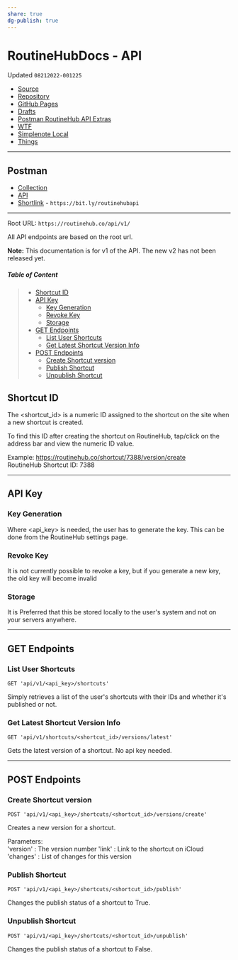 ```yaml
---
share: true
dg-publish: true
---
```

# RoutineHubDocs - API
Updated `08212022-001225`

- [Source](https://github.com/mvan231/RoutineHubDocs)
- [Repository](https://github.com/extratone/RoutineHub-API) 
- [GitHub Pages](https://extratone.github.io/RoutineHub-API)
- [Drafts](drafts://open?uuid=CAABBB06-186C-437D-BC30-65844BDBEC2B)
- [Postman RoutineHub API Extras](drafts://open?uuid=D31D4D49-84B2-4947-A805-BDC2860225E9)
- [WTF](https://davidblue.wtf/drafts/CAABBB06-186C-437D-BC30-65844BDBEC2B.html)
- [Simplenote Local](simplenote://note/facee92801ad4d3ba1f08274704d5b9b)
- [Things](things:///show?id=J5xRkUw3kPJFjYkKZjq5vf)

---

## Postman

- [Collection](https://documenter.getpostman.com/view/15808119/VUxPu7SH)
- [API](https://www.postman.com/extratone/workspace/extranet/api/a249de6e-4c37-47a0-b006-b21adc3fb5da)
- [Shortlink](https://bit.ly/routinehubapi) - `https://bit.ly/routinehubapi`

---

Root URL: `https://routinehub.co/api/v1/`

All API endpoints are based on the root url. 

**Note:** This documentation is for v1 of the API. The new v2 has not been released yet. 

##### Table of Content

> * [Shortcut ID](#shortcut-id)
> * [API Key](#api-key)<br>
>   * [Key Generation](#key-generation)<br>
>   * [Revoke Key](#revoke-key)<br>
>   * [Storage](#storage)<br>
> * [GET Endpoints](#get-endpoints)<br>
>   * [List User Shortcuts](#list-user-shortcuts)<br>
>   * [Get Latest Shortcut Version Info](#get-latest-shortcut-version)<br>
> * [POST Endpoints](#post-endpoints)<br>
>   * [Create Shortcut version](#create-shortcut-version)<br>
>   * [Publish Shortcut](#publish-shortcut)<br>
>   * [Unpublish Shortcut](#unpublish-shortcut)<br>

## Shortcut ID
The <shortcut_id> is a numeric ID assigned to the shortcut on the site when a new shortcut is created.

To find this ID after creating the shortcut on RoutineHub, tap/click on the address bar and view the numeric ID value.

Example: https://routinehub.co/shortcut/7388/version/create<br>
RoutineHub Shortcut ID: 7388

-----
## API Key

### Key Generation
Where <api_key> is needed, the user has to generate the key. This can be done from the RoutineHub settings page. 

### Revoke Key
It is not currently possible to revoke a key, but if you generate a new key, the old key will become invalid 

### Storage
It is Preferred that this be stored locally to the user's system and not on your servers anywhere.

----
## GET Endpoints

### List User Shortcuts
`GET 'api/v1/<api_key>/shortcuts'`

Simply retrieves a list of the user's shortcuts with their IDs and whether it's published or not.

### Get Latest Shortcut Version Info
`GET 'api/v1/shortcuts/<shortcut_id>/versions/latest'`

Gets the latest version of a shortcut. No api key needed.

-----
## POST Endpoints

### Create Shortcut version
`POST 'api/v1/<api_key>/shortcuts/<shortcut_id>/versions/create'`

Creates a new version for a shortcut. 

Parameters:<br>
'version' : The version number
'link' : Link to the shortcut on iCloud
'changes' : List of changes for this version

### Publish Shortcut
`POST 'api/v1/<api_key>/shortcuts/<shortcut_id>/publish'`

Changes the publish status of a shortcut to True.

### Unpublish Shortcut
`POST 'api/v1/<api_key>/shortcuts/<shortcut_id>/unpublish'`

Changes the publish status of a shortcut to False.

